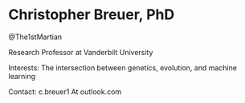# Christopher Breuer, PhD 

@The1stMartian

Research Professor at Vanderbilt University

Interests: The intersection between genetics, evolution, and machine learning

Contact: c.breuer1 At outlook.com
